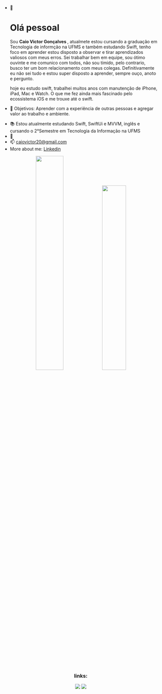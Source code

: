 - 👋 <h1> Olá pessoal</h1>
  Sou <strong>Caio Victor Gonçalves </strong>, atualmete estou cursando a graduação em Tecnologia de informção na UFMS e também estudando Swift, tenho foco em aprender estou disposto a observar e tirar aprendizados valiosos com meus erros. Sei trabalhar bem em equipe, sou ótimo ouvinte e me comunico com todos, não sou tímido, pelo contrario, busco ter um bom relacionamento com meus colegas. Definitivamente eu não sei tudo e estou super disposto a aprender, sempre ouço, anoto e pergunto.
  <p>hoje eu estudo swift, trabalhei muitos anos com manutenção de iPhone, iPad, Mac e Watch. O que me fez ainda mais fascinado pelo ecossistema iOS e me trouxe até o swift.</p>

* 🎯 Objetivos: Aprender com a experiência de outras pessoas e agregar valor ao trabalho e ambiente.

- 📚 Estou atualmente estudando Swift, SwiftUi e MVVM, inglês e cursando o 2°Semestre em Tecnologia da Informação na UFMS
- 🌱 
- 📫 <a href="mailto:caiovictor20@gmail.com">caiovictor20@gmail.com</a> 
- More about me: <a href="https://www.linkedin.com/in/caio-gon%C3%A7alves-288745a5/">Linkedin</a>
 
<div align="center">
  <img width="42%" src="https://github-readme-stats.vercel.app/api?username=Caiof13Dev&theme=dracula">
  <img width="39%" src="https://github-readme-stats.vercel.app/api/top-langs/?username=Caiof13Dev&layout=compact&theme=dracula">
  
 <div> 
  <h3>links:</h3>
  
   
  <a href="https://www.linkedin.com/in/caio-gon%C3%A7alves-288745a5/" target="_blank"><img src="https://img.shields.io/badge/-LinkedIn-%230077B5?style=for-the-badge&logo=linkedin&logoColor=white" target="_blank"></a>
  <a href = "mailto:caiovictor20@gmail.com"><img src="https://img.shields.io/badge/-Gmail-%23333?style=for-the-badge&logo=gmail&logoColor=white" target="_blank"></a>
  
  </div>
